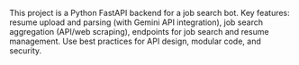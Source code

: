 <!-- Use this file to provide workspace-specific custom instructions to Copilot. For more details, visit https://code.visualstudio.com/docs/copilot/copilot-customization#_use-a-githubcopilotinstructionsmd-file -->

This project is a Python FastAPI backend for a job search bot. Key features: resume upload and parsing (with Gemini API integration), job search aggregation (API/web scraping), endpoints for job search and resume management. Use best practices for API design, modular code, and security.
